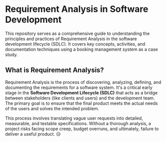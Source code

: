 # Requirement Analysis in Software Development

This repository serves as a comprehensive guide to understanding the principles and practices of Requirement Analysis in the software development lifecycle (SDLC). It covers key concepts, activities, and documentation techniques using a booking management system as a case study.

## What is Requirement Analysis?

Requirement Analysis is the process of discovering, analyzing, defining, and documenting the requirements for a software system. It's a critical early stage in the **Software Development Lifecycle (SDLC)** that acts as a bridge between stakeholders (like clients and users) and the development team. The primary goal is to ensure that the final product meets the actual needs of the users and solves the intended problem.

This process involves translating vague user requests into detailed, measurable, and testable specifications. Without a thorough analysis, a project risks facing scope creep, budget overruns, and ultimately, failure to deliver a useful product. 😥
